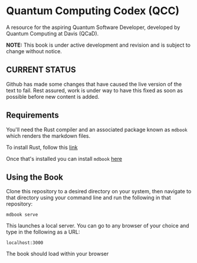 # Quantum Computing Codex (QCC)

A resource for the aspiring Quantum Software Developer, developed by Quantum Computing at Davis (QCaD).

__NOTE:__ This book is under active development and revision and is subject to change without notice.

## CURRENT STATUS

Github has made some changes that have caused the live version of the text to fail. Rest assured, work is under way to have this fixed as soon as possible before new content is added.

## Requirements

You'll need the Rust compiler and an associated package known as `mdbook` which renders the markdown files.

To install Rust, follow this [link](https://www.rust-lang.org/tools/install)

Once that's installed you can install `mdbook` [here](https://github.com/rust-lang/mdBook)

## Using the Book

Clone this repository to a desired directory on your system, then navigate to that directory using your command line and run the following in that repository:

```
mdbook serve
```

This launches a local server. You can go to any browser of your choice and type in the following as a URL:

```
localhost:3000
```
The book should load within your browser
